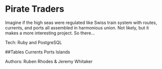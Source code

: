 Pirate Traders
==============

Imagine if the high seas were regulated like Swiss train system with routes, currents, and ports all assembled in harmonious union. Not likely, but it makes a
more interesting project. So there...

Tech: Ruby and PostgreSQL

##Tables
Currents
Ports
Islands

Authors: Ruben Rhodes & Jeremy Whitaker
